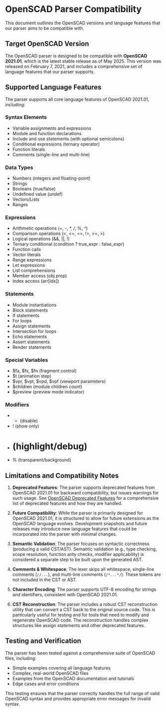 # OpenSCAD Parser Compatibility

This document outlines the OpenSCAD versions and language features that our parser aims to be compatible with.

## Target OpenSCAD Version

The OpenSCAD parser is designed to be compatible with **OpenSCAD 2021.01**, which is the latest stable release as of May 2025. This version was released on February 7, 2021, and includes a comprehensive set of language features that our parser supports.

## Supported Language Features

The parser supports all core language features of OpenSCAD 2021.01, including:

### Syntax Elements
- Variable assignments and expressions
- Module and function declarations
- Include and use statements (with optional semicolons)
- Conditional expressions (ternary operator)
- Function literals
- Comments (single-line and multi-line)

### Data Types
- Numbers (integers and floating-point)
- Strings
- Booleans (true/false)
- Undefined value (undef)
- Vectors/Lists
- Ranges

### Expressions
- Arithmetic operations (+, -, *, /, %, ^)
- Comparison operations (<, <=, ==, !=, >=, >)
- Logical operations (&&, ||, !)
- Ternary conditional (condition ? true_expr : false_expr)
- Function calls
- Vector literals
- Range expressions
- Let expressions
- List comprehensions
- Member access (obj.prop)
- Index access (arr[idx])

### Statements
- Module instantiations
- Block statements
- If statements
- For loops
- Assign statements
- Intersection for loops
- Echo statements
- Assert statements
- Render statements

### Special Variables
- $fa, $fs, $fn (fragment control)
- $t (animation step)
- $vpr, $vpt, $vpd, $vpf (viewport parameters)
- $children (module children count)
- $preview (preview mode indicator)

### Modifiers
- * (disable)
- ! (show only)
- # (highlight/debug)
- % (transparent/background)

## Limitations and Compatibility Notes

1. **Deprecated Features**: The parser supports deprecated features from OpenSCAD 2021.01 for backward compatibility, but issues warnings for such usage. See [OpenSCAD Deprecated Features](./openscad-deprecated-features.md) for a comprehensive list of deprecated features and how they are handled.

2. **Future Compatibility**: While the parser is primarily designed for OpenSCAD 2021.01, it is structured to allow for future extensions as the OpenSCAD language evolves. Development snapshots and future releases may introduce new language features that could be incorporated into the parser with minimal changes.

3. **Semantic Validation**: The parser focuses on syntactic correctness (producing a valid CST/AST). Semantic validation (e.g., type checking, scope resolution, function arity checks, modifier applicability) is considered a separate step to be built upon the generated AST.

4. **Comments & Whitespace**: The lexer skips all whitespace, single-line comments (`//...`), and multi-line comments (`/*...*/`). These tokens are not included in the CST or AST.

5. **Character Encoding**: The parser supports UTF-8 encoding for strings and identifiers, consistent with OpenSCAD 2021.01.

6. **CST Reconstruction**: The parser includes a robust CST reconstruction utility that can convert a CST back to the original source code. This is particularly useful for testing and for tools that need to modify and regenerate OpenSCAD code. The reconstruction handles complex structures like assign statements and other deprecated features.

## Testing and Verification

The parser has been tested against a comprehensive suite of OpenSCAD files, including:
- Simple examples covering all language features
- Complex, real-world OpenSCAD files
- Examples from the OpenSCAD documentation and tutorials
- Edge cases and error conditions

This testing ensures that the parser correctly handles the full range of valid OpenSCAD syntax and provides appropriate error messages for invalid syntax.
